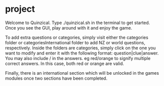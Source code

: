 # project

Welcome to Quinzical. Type ./quinzical.sh in the terminal to get started. Once you see the GUI, play around with it and enjoy the game.

To add extra questions or categories, simply visit either the categories folder or categoriesInternational folder to add NZ or world questions, respectively. Inside the folders are categories, simply click on the one you want to modify and enter it with the following format: question|clue|answer. You may also include / in the answers. eg red/orange to signify multiple correct answers. In this case, both red or orange are valid.

Finally, there is an international section which will be unlocked in the games modules once two sections have been completed.





